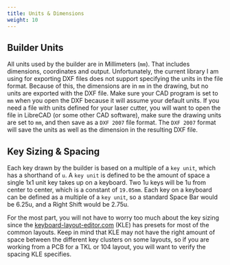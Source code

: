 ```yaml
---
title: Units & Dimensions
weight: 10
---
```


## Builder Units

All units used by the builder are in Millimeters (`mm`).  That includes dimensions, coordinates and output.  Unfortunately, the current library I am using for exporting DXF files does not support specifying the units in the file format.  Because of this, the dimensions are in `mm` in the drawing, but no units are exported with the DXF file.  Make sure your CAD program is set to `mm` when you open the DXF because it will assume your default units.  If you need a file with units defined for your laser cutter, you will want to open the file in LibreCAD (or some other CAD software), make sure the drawing units are set to `mm`, and then save as a `DXF 2007` file format.  The `DXF 2007` format will save the units as well as the dimension in the resulting DXF file.

## Key Sizing & Spacing

Each key drawn by the builder is based on a multiple of a `key unit`, which has a shorthand of `u`.  A `key unit` is defined to be the amount of space a single 1x1 unit key takes up on a keyboard.  Two 1u keys will be 1u from center to center, which is a constant of `19.05mm`.  Each key on a keyboard can be defined as a multiple of a `key unit`, so a standard Space Bar would be 6.25u, and a Right Shift would be 2.75u.  

For the most part, you will not have to worry too much about the key sizing since the <a href="http://www.keyboard-layout-editor.com/" target="_blank">keyboard-layout-editor.com</a> (KLE) has presets for most of the common layouts.  Keep in mind that KLE may not have the right amount of space between the different key clusters on some layouts, so if you are working from a PCB for a TKL or 104 layout, you will want to verify the spacing KLE specifies.